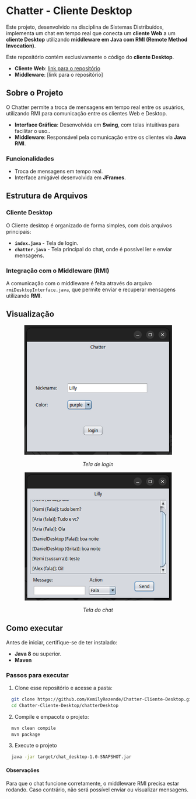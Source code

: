 # Chatter - Cliente Desktop

Este projeto, desenvolvido na disciplina de Sistemas Distribuídos, implementa um chat em tempo real que conecta um **cliente Web** a um **cliente Desktop** utilizando **middleware em Java com RMI (Remote Method Invocation)**.

Este repositório contém exclusivamente o código do **cliente Desktop**.

  - **Cliente Web**: [link para o repositório](https://github.com/KemilyRezende/Chatter)
  - **Middleware**: [link para o repositório]

## Sobre o Projeto

O Chatter permite a troca de mensagens em tempo real entre os usuários, utilizando RMI para comunicação entre os clientes Web e Desktop.
  - **Interface Gráfica**: Desenvolvida em **Swing**, com telas intuitivas para facilitar o uso..
  - **Middleware**: Responsável pela comunicação entre os clientes via **Java RMI**.

### Funcionalidades

- Troca de mensagens em tempo real.
- Interface amigável desenvolvida em **JFrames**.

## Estrutura de Arquivos

### Cliente Desktop

O Cliente desktop é organizado de forma simples, com dois arquivos principais: 

  - **`index.java`** - Tela de login.
  - **`chatter.java`** - Tela principal do chat, onde é possível ler e enviar mensagens.

### Integração com o Middleware (RMI)

A comunicação com o middleware é feita através do arquivo `rmiDesktopInterface.java`, que permite enviar e recuperar mensagens utilizando **RMI**.

## Visualização


<p align="center">
  <img src="https://github.com/KemilyRezende/Chatter-Cliente-Desktop/blob/main/telas/login.png" alt="Tela de login">
</p>
<p align="center"><em>Tela de login</em></p>

<p align="center">
  <img src="https://github.com/KemilyRezende/Chatter-Cliente-Desktop/blob/main/telas/chat.png" alt="Tela do chat">
</p>
<p align="center"><em>Tela do chat</em></p>


## Como executar

Antes de iniciar, certifique-se de ter instalado:
  - **Java 8** ou superior.
  - **Maven**

### Passos para executar


1. Clone esse repositório e acesse a pasta:
  ```bash
    git clone https://github.com/KemilyRezende/Chatter-Cliente-Desktop.git
    cd Chatter-Cliente-Desktop/chatterDesktop
  ```

2. Compile e empacote o projeto:
  ```bash
    mvn clean compile
    mvn package
  ```

3. Execute o projeto
  ```bash
    java -jar target/chat_desktop-1.0-SNAPSHOT.jar 
  ```

#### Observações

Para que o chat funcione corretamente, o middleware RMI precisa estar rodando. Caso contrário, não será possível enviar ou visualizar mensagens.


